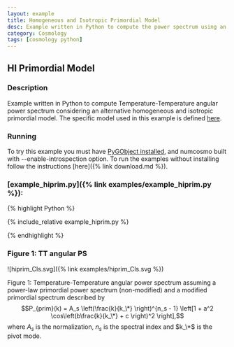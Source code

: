 ```yaml
---
layout: example
title: Homogeneous and Isotropic Primordial Model
desc: Example written in Python to compute the power spectrum using an alternative primordial model. 
category: Cosmology
tags: [cosmology python]
---
```


##  HI Primordial Model
### Description

Example written in Python to compute Temperature-Temperature angular power spectrum
considering an alternative homogeneous and isotropic primordial model. The
specific model used in this example is defined [here](https://github.com/NumCosmo/NumCosmo/blob/master/examples/py_hiprim_example.py).

### Running 

To try this example you must have [PyGObject installed](https://live.gnome.org/PyGObject),
and numcosmo built with --enable-introspection option. To run the examples
without installing follow the instructions [here]({% link download.md %}).

### [example_hiprim.py]({% link examples/example_hiprim.py %}):
{% highlight Python %}

{% include_relative example_hiprim.py %}

{% endhighlight %}

### Figure 1: TT angular PS 

![hiprim_Cls.svg]({% link examples/hiprim_Cls.svg %})

Figure 1: Temperature-Temperature angular power spectrum assuming a
power-law primordial power spectrum (non-modified) and a modified primordial
spectrum described by $$P_{prim}(k) = A_s \left(\frac{k}{k_\*} \right)^{n_s - 1}
\left[1 + a^2 \cos\left(b\frac{k}{k_\*} + c \right)^2 \right],$$
where $A_s$ is the normalization, $n_s$ is the spectral index and $k_\*$ is
the pivot mode.      

 

  